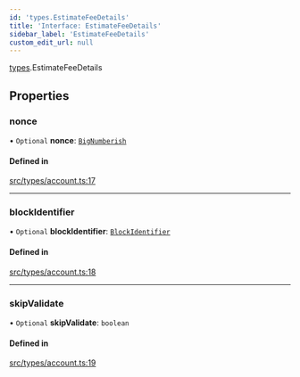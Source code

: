 ```yaml
---
id: 'types.EstimateFeeDetails'
title: 'Interface: EstimateFeeDetails'
sidebar_label: 'EstimateFeeDetails'
custom_edit_url: null
---
```


[types](../namespaces/types.md).EstimateFeeDetails

## Properties

### nonce

• `Optional` **nonce**: [`BigNumberish`](../namespaces/types.md#bignumberish)

#### Defined in

[src/types/account.ts:17](https://github.com/0xs34n/starknet.js/blob/develop/src/types/account.ts#L17)

---

### blockIdentifier

• `Optional` **blockIdentifier**: [`BlockIdentifier`](../namespaces/types.md#blockidentifier)

#### Defined in

[src/types/account.ts:18](https://github.com/0xs34n/starknet.js/blob/develop/src/types/account.ts#L18)

---

### skipValidate

• `Optional` **skipValidate**: `boolean`

#### Defined in

[src/types/account.ts:19](https://github.com/0xs34n/starknet.js/blob/develop/src/types/account.ts#L19)
